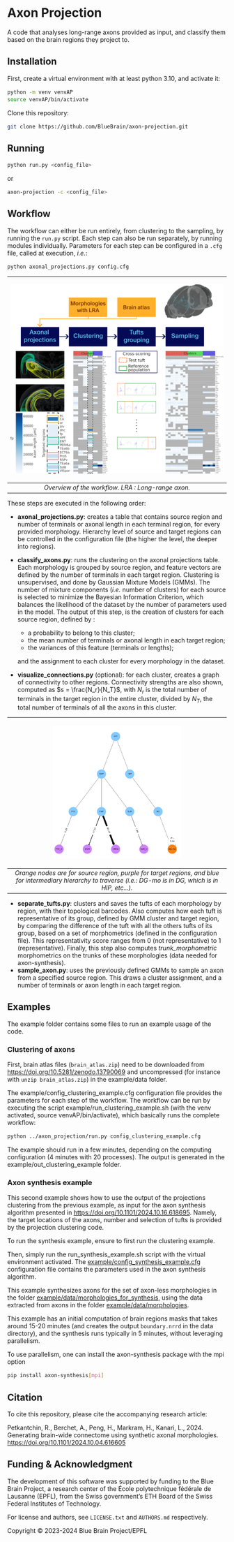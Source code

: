 # Axon Projection

A code that analyses long-range axons provided as input, and classify them based on the brain regions they project to.


## Installation

First, create a virtual environment with at least python 3.10, and activate it:
```bash
python -m venv venvAP
source venvAP/bin/activate
```

Clone this repository:
```bash
git clone https://github.com/BlueBrain/axon-projection.git
```

## Running

```bash
python run.py <config_file>
```
or
```bash
axon-projection -c <config_file>
```
## Workflow

The workflow can either be run entirely, from clustering to the sampling, by running the `run.py` script. Each step can also be run separately, by running modules individually.
Parameters for each step can be configured in a `.cfg` file, called at execution, *i.e.*:
```bash
python axonal_projections.py config.cfg
```

|<p align="center"><img src="./docs/APWorkflow.png" alt="Axonal projection workflow" width="100%" height="auto"></p>|
|:---:|
| *Overview of the workflow. LRA : Long-range axon.* |

These steps are executed in the following order:
- **axonal_projections.py**: creates a table that contains source region and number of terminals or axonal length in each terminal region, for every provided morphology. Hierarchy level of source and target regions can be controlled in the configuration file (the higher the level, the deeper into regions).
<!-- - **check_atlas.py** (optional): compares source regions found for the morphologies in the provided atlas, with source regions found elsewhere, typically from another atlas or manually assigned. Also checks the discrepancies between targeted regions for each morphology (*n.b.*: morphologies files tested should be the same and at the same disk location). -->
- **classify_axons.py**: runs the clustering on the axonal projections table. Each morphology is grouped by source region, and feature vectors are defined by the number of terminals in each target region. Clustering is unsupervised, and done by Gaussian Mixture Models (GMMs). The number of mixture components (*i.e.* number of clusters) for each source is selected to minimize the Bayesian Information Criterion, which balances the likelihood of the dataset by the number of parameters used in the model.
The output of this step, is the creation of clusters for each source region, defined by :
    - a probability to belong to this cluster;
    - the mean number of terminals or axonal length in each target region;
    - the variances of this feature (terminals or lengths);

  and the assignment to each cluster for every morphology in the dataset.
- **visualize_connections.py** (optional): for each cluster, creates a graph of connectivity to other regions. Connectivity strengths are also shown, computed as $s = \frac{N_r}{N_T}$, with $N_r$ is the total number of terminals in the target region in the entire cluster, divided by $N_T$, the total number of terminals of all the axons in this cluster.

|<p align="center"><img src="./docs/graph_example.png" alt="Example graph" width="60%" height="auto"></p>|
|:---:|
| *Orange nodes are for source region, purple for target regions, and blue for intermediary hierarchy to traverse (*i.e.*: DG-mo is in DG, which is in HIP, etc...).* |


- **separate_tufts.py**: clusters and saves the tufts of each morphology by region, with their topological barcodes. Also computes how each tuft is representative of its group, defined by GMM cluster and target region, by comparing the difference of the tuft with all the others tufts of its group, based on a set of morphometrics (defined in the configuration file). This representativity score ranges from 0 (not representative) to 1 (representative). Finally, this step also computes *trunk_morphometric* morphometrics on the trunks of these morphologies (data needed for axon-synthesis).
- **sample_axon.py**: uses the previously defined GMMs to sample an axon from a specified source region. This draws a cluster assignment, and a number of terminals or axon length in each target region.
<!-- Appropriate tufts are then selected, based on this number of terminals and the tufts' representativity score. The output is a tuft tuple, which, among others, contains the tuft topological barcode, which can be used for topological synthesis. -->


## Examples
The example folder contains some files to run an example usage of the code.

### Clustering of axons
First, brain atlas files (`brain_atlas.zip`) need to be downloaded from https://doi.org/10.5281/zenodo.13790069 and uncompressed (for instance with `unzip brain_atlas.zip`) in the example/data folder.

The example/config_clustering_example.cfg configuration file provides the parameters for each step of the workflow. The workflow can be run by executing the script example/run_clustering_example.sh (with the venv activated, source venvAP/bin/activate), which basically runs the complete workflow:

```bash
python ../axon_projection/run.py config_clustering_example.cfg
```

The example should run in a few minutes, depending on the computing configuration (4 minutes with 20 processes). The output is generated in the example/out_clustering_example folder.

### Axon synthesis example
This second example shows how to use the output of the projections clustering from the previous example, as input for the axon synthesis algorithm presented in https://doi.org/10.1101/2024.10.16.618695. Namely, the target locations of the axons, number and selection of tufts is provided by the projection clustering code.

To run the synthesis example, ensure to first run the clustering example.

Then, simply run the run_synthesis_example.sh script with the virtual environment activated. The [example/config_synthesis_example.cfg](example/config_synthesis_example.cfg) configuration file contains the parameters used in the axon synthesis algorithm.

This example synthesizes axons for the set of axon-less morphologies in the folder [example/data/morphologies_for_synthesis](example/data/morphologies_for_synthesis), using the data extracted from axons in the folder [example/data/morphologies](example/data/morphologies).

This example has an initial computation of brain regions masks that takes around 15-20 minutes (and creates the output `boundary.nrrd` in the data directory), and the synthesis runs typically in 5 minutes, without leveraging parallelism.

To use parallelism, one can install the axon-synthesis package with the mpi option
```bash
pip install axon-synthesis[mpi]
```

## Citation

To cite this repository, please cite the accompanying research article:

Petkantchin, R., Berchet, A., Peng, H., Markram, H., Kanari, L., 2024. Generating brain-wide connectome using synthetic axonal morphologies. https://doi.org/10.1101/2024.10.04.616605


## Funding & Acknowledgment

The development of this software was supported by funding to the Blue Brain Project, a research
center of the École polytechnique fédérale de Lausanne (EPFL), from the Swiss government’s ETH
Board of the Swiss Federal Institutes of Technology.

For license and authors, see `LICENSE.txt` and `AUTHORS.md` respectively.

Copyright © 2023-2024 Blue Brain Project/EPFL
